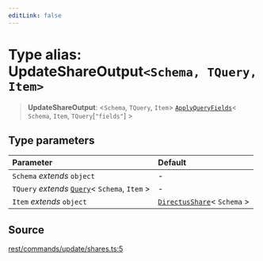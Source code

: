 ```yaml
---
editLink: false
---
```


# Type alias: UpdateShareOutput`<Schema, TQuery, Item>`

> **UpdateShareOutput**: \<`Schema`, `TQuery`, `Item`\>
> [`ApplyQueryFields`](../../types-1/type-aliases/type-alias.ApplyQueryFields.md)\< `Schema`, `Item`,
> `TQuery`[`"fields"`] \>

## Type parameters

| Parameter                                                                                       | Default                                                                                |
| :---------------------------------------------------------------------------------------------- | :------------------------------------------------------------------------------------- |
| `Schema` _extends_ `object`                                                                     | -                                                                                      |
| `TQuery` _extends_ [`Query`](../../types-1/interfaces/interface.Query.md)\< `Schema`, `Item` \> | -                                                                                      |
| `Item` _extends_ `object`                                                                       | [`DirectusShare`](../../schema/type-aliases/type-alias.DirectusShare.md)\< `Schema` \> |

## Source

[rest/commands/update/shares.ts:5](https://github.com/directus/directus/blob/7789a6c53/sdk/src/rest/commands/update/shares.ts#L5)
